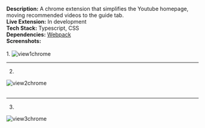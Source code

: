 **Description:** A chrome extension that simplifies the Youtube homepage, moving recommended videos to the guide tab.<br>
**Live Extension:** In development<br>
**Tech Stack:** Typescript, CSS<br>
**Dependencies:** [Webpack](https://www.npmjs.com/package/webpack-cli)<br>
**Screenshots:** <br />
<br />
1.
![view1chrome](https://github.com/michaeland974/chrome-ext-youtube/assets/110441553/7580cb05-1a3b-463c-bd89-fa18263d091d) 
<br />
___
2.
![view2chrome](https://github.com/michaeland974/chrome-ext-youtube/assets/110441553/a8472bab-d0b0-48f2-bca6-ab5e90c0a29d)
<br />
<br />
___
3.
![view3chrome](https://github.com/michaeland974/chrome-ext-youtube/assets/110441553/65153b04-c6de-4daf-ad3e-0ae3ad33e130)

